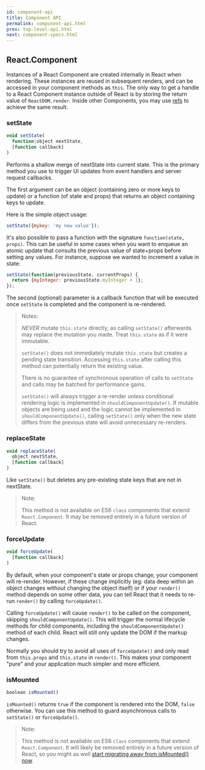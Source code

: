 ```yaml
---
id: component-api
title: Component API
permalink: component-api.html
prev: top-level-api.html
next: component-specs.html
---
```


## React.Component

Instances of a React Component are created internally in React when rendering. These instances are reused in subsequent renders, and can be accessed in your component methods as `this`. The only way to get a handle to a React Component instance outside of React is by storing the return value of `ReactDOM.render`. Inside other Components, you may use [refs](/react/docs/more-about-refs.html) to achieve the same result.


### setState

```javascript
void setState(
  function|object nextState,
  [function callback]
)
```
Performs a shallow merge of nextState into current state. This is the primary method you use to trigger UI updates from event handlers and server request callbacks.

The first argument can be an object (containing zero or more keys to update) or a function (of state and props) that returns an object containing keys to update.

Here is the simple object usage:

```javascript
setState({mykey: 'my new value'});
```

It's also possible to pass a function with the signature `function(state, props)`. This can be useful in some cases when you want to enqueue an atomic update that consults the previous value of state+props before setting any values.  For instance, suppose we wanted to increment a value in state:

```javascript
setState(function(previousState, currentProps) {
  return {myInteger: previousState.myInteger + 1};
});
```

The second (optional) parameter is a callback function that will be executed once `setState` is completed and the component is re-rendered.

> Notes:
>
> *NEVER* mutate `this.state` directly, as calling `setState()` afterwards may replace the mutation you made. Treat `this.state` as if it were immutable.
>
> `setState()` does not immediately mutate `this.state` but creates a pending state transition. Accessing `this.state` after calling this method can potentially return the existing value.
>
> There is no guarantee of synchronous operation of calls to `setState` and calls may be batched for performance gains.
>
> `setState()` will always trigger a re-render unless conditional rendering logic is implemented in `shouldComponentUpdate()`. If mutable objects are being used and the logic cannot be implemented in `shouldComponentUpdate()`, calling `setState()` only when the new state differs from the previous state will avoid unnecessary re-renders.


### replaceState

```javascript
void replaceState(
  object nextState,
  [function callback]
)
```

Like `setState()` but deletes any pre-existing state keys that are not in nextState.

> Note:
>
> This method is not available on ES6 `class` components that extend `React.Component`. It may be removed entirely in a future version of React.


### forceUpdate

```javascript
void forceUpdate(
  [function callback]
)
```

By default, when your component's state or props change, your component will re-render. However, if these change implicitly (eg: data deep within an object changes without changing the object itself) or if your `render()` method depends on some other data, you can tell React that it needs to re-run `render()` by calling `forceUpdate()`.

Calling `forceUpdate()` will cause `render()` to be called on the component, skipping `shouldComponentUpdate()`. This will trigger the normal lifecycle methods for child components, including the `shouldComponentUpdate()` method of each child. React will still only update the DOM if the markup changes.

Normally you should try to avoid all uses of `forceUpdate()` and only read from `this.props` and `this.state` in `render()`. This makes your component "pure" and your application much simpler and more efficient.


### isMounted

```javascript
boolean isMounted()
```

`isMounted()` returns `true` if the component is rendered into the DOM, `false` otherwise. You can use this method to guard asynchronous calls to `setState()` or `forceUpdate()`.

> Note:
>
> This method is not available on ES6 `class` components that extend `React.Component`. It will likely be removed entirely in a future version of React, so you might as well [start migrating away from isMounted() now](/react/blog/2015/12/16/ismounted-antipattern.html).
